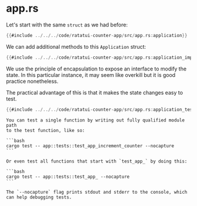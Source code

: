 # app.rs

Let's start with the same `struct` as we had before:

```rust
{{#include ../../../code/ratatui-counter-app/src/app.rs:application}}
```

We can add additional methods to this `Application` struct:

```rust
{{#include ../../../code/ratatui-counter-app/src/app.rs:application_impl}}
```

We use the principle of encapsulation to expose an interface to modify the state. In this particular
instance, it may seem like overkill but it is good practice nonetheless.

The practical advantage of this is that it makes the state changes easy to test.

```rust
{{#include ../../../code/ratatui-counter-app/src/app.rs:application_test}}
```

````admonish tip
You can test a single function by writing out fully qualified module path
to the test function, like so:

```bash
cargo test -- app::tests::test_app_increment_counter --nocapture
```

Or even test all functions that start with `test_app_` by doing this:

```bash
cargo test -- app::tests::test_app_ --nocapture
```

The `--nocapture` flag prints stdout and stderr to the console, which can help debugging tests.
````
